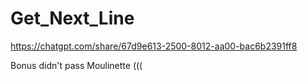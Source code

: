 # Get_Next_Line

https://chatgpt.com/share/67d9e613-2500-8012-aa00-bac6b2391ff8


Bonus didn't pass Moulinette (((

